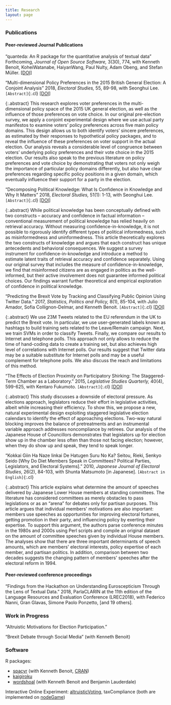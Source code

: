 ```yaml
---
title: Research
layout: page
---
```


<style>
.abstract {
  display: none;
  padding: 15px 25px;
  margin: 0 5px 10px 5px;
  background-color: #EEE;
}

div .p {
    padding: 5px 0 10px 0;

}
.cl{
    font-weight: bolder;
}

.place_holder {
    height: 10px;
}

</style>
### Publications

#### Peer-reviewed Journal Publications

&ldquo;quanteda: An R package for the quantitative analysis of textual data&rdquo; Forthcoming, _Journal of Open Source Software,_ 3(30), 774, with Kenneth Benoit, KoheiWatanabe, HaiyanWang, Paul Nulty, Adam Obeng, and Stefan Müller.
[[DOI]](https://doi.org/10.21105/joss.00774)


&ldquo;Multi-dimensional Policy Preferences in the 2015 British General Election: A Conjoint Analysis&rdquo; 2018, _Electoral Studies,_ 55, 89-98, with Seonghui Lee.
`[Abstract]`{:.cl}
[[DOI]](https://doi.org/10.1016/j.electstud.2018.07.005)


{:.abstract}
This research explores voter preferences in the multi-dimensional policy space of the 2015 UK general election, as well as the influence of those preferences on vote choice. In our original pre-election survey, we apply a conjoint experimental design where we use actual party manifestos to examine voters’ policy preferences across five main policy domains. This design allows us to both identify voters’ sincere preferences, as estimated by their responses to hypothetical policy packages, and to reveal the influence of these preferences on voter support in the actual election. Our analysis reveals a considerable level of congruence between voters’ underlying policy preferences and their vote choice in the 2015 election. Our results also speak to the previous literature on policy preferences and vote choice by demonstrating that voters not only weigh the importance of particular policy domains differently, but also have clear preferences regarding specific policy positions in a given domain, which eventually influence their support for a party in the election.


&ldquo;Decomposing Political Knowledge: What Is Confidence in Knowledge and Why It Matters&rdquo; 2018, _Electoral Studies,_ 51(1):  1-13, with Seonghui Lee.
`[Abstract]`{:.cl} [[DOI]](https://doi.org/10.1016/j.electstud.2017.11.005)

{:.abstract}
While political knowledge has been conceptually defined with two constructs – accuracy and confidence in factual information – conventional measurement of political knowledge has relied heavily on retrieval accuracy. Without measuring confidence-in-knowledge, it is not possible to rigorously identify different types of political informedness, such as misinformedness and uninformedness. This article theoretically explores the two constructs of knowledge and argues that each construct has unique antecedents and behavioral consequences. We suggest a survey instrument for confidence-in-knowledge and introduce a method to estimate latent traits of retrieval accuracy and confidence separately. Using our original survey that includes the measure of confidence-in-knowledge, we find that misinformed citizens are as engaged in politics as the well-informed, but their active involvement does not guarantee informed political choices. Our findings warrant further theoretical and empirical exploration of confidence in political knowledge.

&ldquo;Predicting the Brexit Vote by Tracking and Classifying Public Opinion Using Twitter Data.&rdquo; 2017, _Statistics, Politics and Policy,_ 8(1), 85-104, with Julio Amador, Sofia Collignon-Delmar, and Kenneth Benoit.
`[Abstract]`{:.cl}
[[DOI]](https://doi.org/10.1515/spp-2017-0006)

{:.abstract}
We use 23M Tweets related to the EU referendum in the UK to predict the Brexit vote. In particular, we use user-generated labels known as hashtags to build training sets related to the Leave/Remain campaign. Next, we train SVMs in order to classify Tweets. Finally, we compare our results to Internet and telephone polls. This approach not only allows to reduce the time of hand-coding data to create a training set, but also achieves high level of correlations with Internet polls. Our results suggest that Twitter data may be a suitable substitute for Internet polls and may be a useful complement for telephone polls. We also discuss the reach and limitations of this method.



&ldquo;The Effects of Election Proximity on Participatory Shirking: The Staggered-Term Chamber as a Laboratory.&rdquo; 2015,
_Legislative Studies Quarterly,_ 40(4),  599-625, with Kentaro Fukumoto. `[Abstract]`{:.cl}
[[DOI]](https://doi.org/10.1111/lsq.12090)

{:.abstract}
This study discusses a downside of electoral pressure. As elections approach, legislators reduce their effort in legislative activities, albeit while increasing their efficiency. To show this, we propose a new, natural experimental design exploiting staggered legislative election calendars to identify the effect of approaching elections. Two-way natural blocking improves the balance of pretreatments and an instrumental variable approach addresses noncompliance by retirees. Our analysis of the Japanese House of Councillors demonstrates that legislators up for election show up in the chamber less often than those not facing election; however, when they do show up and speak, they tend to speak longer.


&ldquo;Kokkai Giin Ha Naze Iinkai De Hatugen Suru No Ka? Seitou, Rieki, Senkyo Seido [Why Do Diet Members Speak in Committees? Political Parties, Legislators, and Electoral Systems].&rdquo; 2010, _Japanese Journal of Electoral Studies_, 26(2),  84-103, with Shunta Matsumoto [in Japanese].
`[Abstract in English]`{:.cl}

{:.abstract}
This article explains what determine the amount of speeches delivered by Japanese Lower House members at standing committees.  The literature has considered committees as merely obstacles to pass legislations or as an &ldquo;arena&rdquo; for debates only for partisan purposes.  This article argues that individual members' motivations are also important: members use speeches as opportunities for improving electoral fortunes, getting promotion in their party, and influencing policy by exerting their expertise.  To support this argument, the authors parse conference minutes in the 1980s and 2000s using Perl scripts and compile an original dataset on the amount of committee speeches given by individual House members.  The analyses show that there are three important determinants of speech amounts, which are members' electoral interests, policy expertise of each member, and partisan politics.  In addition, comparison between two decades suggests the changing pattern of members' speeches after the electoral reform in 1994.

#### Peer-reviewed conference proceedings

&ldquo;Findings from the Hackathon on Understanding Euroscepticism Through the Lens of Textual Data.&rdquo; 2018, ParlaCLARIN at the 11th edition of the Language Resources and Evaluation Conference (LREC2018), with Federico Nanni, Gran Glavas, Simone Paolo Ponzetto, [and 19 others].


### Work in Progress

&ldquo;Altruistic Motivations for Election Participation.&rdquo;

&ldquo;Brexit Debate through Social Media&rdquo; (with Kenneth Benoit)


### Software

R packages:

  - [spacyr](https://github.com/quanteda/spacyr) (with Kenneth Benoit, [CRAN](https://cran.r-project.org/web/packages/spacyr/index.html))
  - [kaigiroku](https://github.com/amatsuo/kaigiroku)
  - [wordshoal](https://github.com/kbenoit/wordshoal) (with Kenneth Benoit and Benjamin Lauderdale)

Interactive Online Experiment: [altruisticVoting](https://github.com/amatsuo/altruisticVoting), taxCompliance (both are implemented on [nodeGame](https://nodegame.org/))

<script src="https://code.jquery.com/jquery-latest.min.js"
        type="text/javascript"></script>

<script>
$(document).ready(function(){
  $(document).on('click touchstart', '.cl', function() {
    $(this).parent().next(".abstract").fadeToggle();
  });
});
</script>
